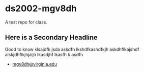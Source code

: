 # ds2002-mgv8dh
A test repo for class.

## Here is a Secondary Headline

Good to know klsajdfk jsda
askdfh lkshdfkashdfkjh
askdhflkajshdf
alskjdhflkjhjaljh lkasdjhf lkasfh k
asdfh 

- mgv8dh@virginia.edu
